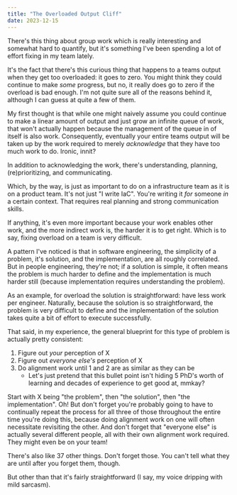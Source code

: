 ```yaml
---
title: "The Overloaded Output Cliff"
date: 2023-12-15
---
```


There's this thing about group work which is really interesting and somewhat hard to quantify, but it's something I've been spending a lot of effort fixing in my team lately.

It's the fact that there's this curious thing that happens to a teams output when they get too overloaded: it goes to zero.
You might think they could continue to make _some_ progress, but no, it really does go to zero if the overload is bad enough.
I'm not quite sure all of the reasons behind it, although I can guess at quite a few of them.

My first thought is that while one might naively assume you could continue to make a linear amount of output and just grow an infinite queue of work, that won't actually happen because the management of the queue in of itself is also work.
Consequently, eventually your entire teams output will be taken up by the work required to merely _acknowledge_ that they have too much work to do.
Ironic, innit?

In addition to acknowledging the work, there's understanding, planning, (re)prioritizing, and communicating.

Which, by the way, is just as important to do on a infrastructure team as it is on a product team.
It's not just "I write IaC".
You're writing it _for_ someone _in_ a certain context.
That requires real planning and strong communication skills.

If anything, it's even more important because your work enables other work, and the more indirect work is, the harder it is to get right.
Which is to say, fixing overload on a team is very difficult.

A pattern I've noticed is that in software engineering, the simplicity of a problem, it's solution, and the implementation, are all roughly correlated.
But in people engineering, they're not; if a solution is simple, it often means the problem is much harder to define and the implementation is much harder still (because implementation requires understanding the problem).

As an example, for overload the solution is straightforward: have less work per engineer.
Naturally, because the solution is so straightforward, the problem is very difficult to define and the implementation of the solution takes quite a bit of effort to execute successfully.

That said, in my experience, the general blueprint for this type of problem is actually pretty consistent:

1. Figure out _your_ perception of X
2. Figure out _everyone else's_ perception of X
3. Do alignment work until 1 and 2 are as similar as they can be
   - Let's just pretend that this bullet point isn't hiding 5 PhD's worth of learning and decades of experience to get good at, mmkay?

Start with X being "the problem", then "the solution", then "the implementation".
Oh! But don't forget you're probably going to have to continually repeat the process for all three of those throughout the entire time you're doing this, because doing alignment work on one will often necessitate revisiting the other.
And don't forget that "everyone else" is actually several different people, all with their own alignment work required.
They might even be on your team!

There's also like 37 other things.
Don't forget those.
You can't tell what they are until after you forget them, though.

But other than that it's fairly straightforward (I say, my voice dripping with mild sarcasm).
